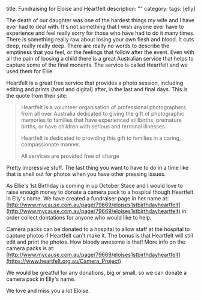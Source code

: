 title: Fundraising for Eloise and Heartfelt
description: ""
category: 
tags: [elly]

The death of our daughter was one of the hardest things my wife and I have ever had to deal with. It's not something that I wish anyone ever have to experience and feel really sorry for those who have had to do it many times. There is something really raw about losing your own flesh and blood. It cuts deep, really really deep. There are really no words to describe the emptiness that you feel, or the feelings that follow after the event.  Even with all the pain of loosing a child there is a great Australian service that helps to capture some of the final monents.  The service is called Heartfelt and we used them for Ellie.

Heartfelt is a great free service that provides a photo session, including editing and prints (hard and digital) after, in the last and final days.  This is the quote from their site:

> Heartfelt is a volunteer organisation of professional photographers from all over Australia dedicated to giving the gift of photographic memories to families that have experienced stillbirths, premature births, or have children with serious and terminal illnesses.   
>
>Heartfelt is dedicated to providing this gift to families in a caring, compassionate manner.
>
> All services are provided free of charge

Pretty impressive stuff. The last thing you want to have to do in a time like that is shell out for photos when you have other pressing issues.

As Ellie's 1st Birthday is coming in up October Stace and I would love to raise enough money to donate a camera pack to a hospital though Heartfelt in Elly's name.  We have created a fundraiser page in her name at: [http://www.mycause.com.au/page/79669/eloises1stbirthdayheartfelt](http://www.mycause.com.au/page/79669/eloises1stbirthdayheartfelt) in order collect dontations for anyone who would like to help.

Camera packs can be donated to a hospital to allow staff at the hospital to capture photos if Heartfelt can't make it.  The bonus is that Heartfelt will still edit and print the photos.  How bloody awesome is that!  More info on the camera packs is at: [http://www.mycause.com.au/page/79669/eloises1stbirthdayheartfelt](https://www.heartfelt.org.au/Camera_Project)

We would be greatful for any donations, big or small, so we can donate a camera pack in Elly's name.

We love and miss you a lot Eloise.
